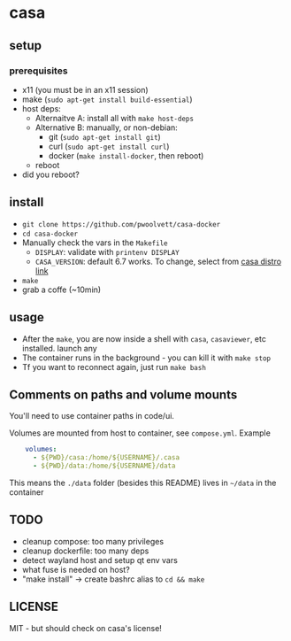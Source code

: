 # casa

## setup

### prerequisites

* x11 (you must be in an x11 session)
* make (`sudo apt-get install build-essential`)
* host deps:
    * Alternaitve A: install all with `make host-deps`
    * Alternative B: manually, or non-debian:
        * git (`sudo apt-get install git`)
        * curl (`sudo apt-get install curl`)
        * docker (`make install-docker`, then reboot)
    * reboot
* did you reboot?

## install
* `git clone https://github.com/pwoolvett/casa-docker`
* `cd casa-docker`
* Manually check the vars in the `Makefile`
    * `DISPLAY`: validate with `printenv DISPLAY`
    * `CASA_VERSION`: default 6.7 works. To change, select from [casa distro link](https://casa.nrao.edu/download/distro/casa/release/rhel/)
* `make`
* grab a coffe (~10min)

## usage
* After the `make`, you are now inside a shell with `casa`, `casaviewer`, etc installed. launch any
* The container runs in the background - you can kill it with `make stop`
* Tf you want to reconnect again, just run `make bash`

## Comments on paths and volume mounts

You'll need to use container paths in code/ui.

Volumes are mounted from host to container, see `compose.yml`. Example

```yaml
    volumes:
      - ${PWD}/casa:/home/${USERNAME}/.casa
      - ${PWD}/data:/home/${USERNAME}/data
```

This means the `./data` folder (besides this README) lives in `~/data` in the container

## TODO
* cleanup compose: too many privileges
* cleanup dockerfile: too many deps
* detect wayland host and setup qt env vars
* what fuse is needed on host?
* "make install" -> create bashrc alias to `cd && make`

## LICENSE

MIT - but should check on casa's license!
